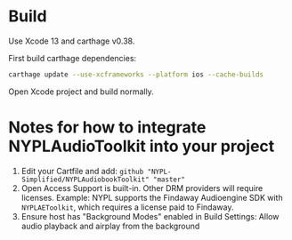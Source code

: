 # Build

Use Xcode 13 and carthage v0.38.

First build carthage dependencies:
```bash
carthage update --use-xcframeworks --platform ios --cache-builds
```
Open Xcode project and build normally.

# Notes for how to integrate NYPLAudioToolkit into your project

1) Edit your Cartfile and add: `github "NYPL-Simplified/NYPLAudiobookToolkit" "master"`
2) Open Access Support is built-in. Other DRM providers will require licenses. Example: NYPL supports the Findaway Audioengine SDK with `NYPLAEToolkit`, which requires a license paid to Findaway.
3) Ensure host has "Background Modes" enabled in Build Settings: Allow audio playback and airplay from the background

